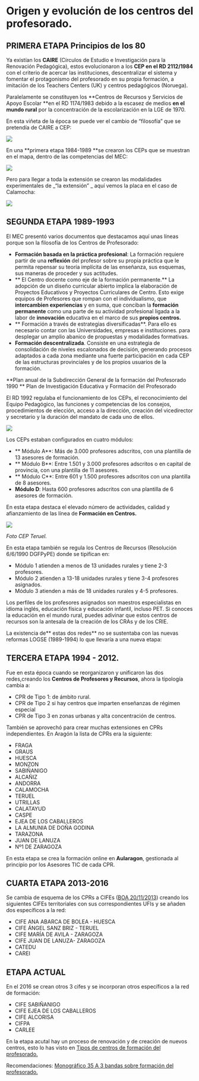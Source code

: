 # Origen y evolución de los centros del profesorado.

## PRIMERA ETAPA Principios de los 80

Ya  existían los **CAIRE** (Círculos de Estudio e Investigación para la Renovación Pedagógica), estos evolucionaron a los **CEP en el RD 2112/1984** con el criterio de acercar las instituciones, descentralizar el sistema y fomentar el protagonismo del profesorado en su propia formación, a imitación de los Teachers Centers (UK) y centros pedagógicos (Noruega).

Paralelamente se constituyen los **Centros de Recursos y Servicios de Apoyo Escolar **en el RD 1174/1983 debido a la escasez de medios **en el mundo rural** por la concentración de la escolarización en la LGE de 1970\.

En esta viñeta de la época se puede ver el cambio de “filosofía” que se pretendía de CAIRE a CEP:

![](/images/image2.png)

En una **primera etapa 1984-1989 **se crearon los CEPs que se muestran en el mapa, dentro de las competencias del MEC:

![](/images/image4.png)



Pero para llegar a toda la extensión se crearon las modalidades experimentales de _“la extensión” _ aquí vemos la placa en el caso de Calamocha:

![](/images/image3.png)

## SEGUNDA ETAPA 1989-1993

El MEC presentó varios documentos que destacamos aquí unas líneas porque son la filosofía de los Centros de Profesorado:

*   **Formación basada en la práctica profesional**: La formación requiere partir de una **reflexión** del profesor sobre su propia práctica que le permita repensar su teoría implícita de las enseñanza, sus esquemas, sus maneras de proceder y sus actitudes.
*  ** El Centro docente como eje de la formación permanente.** La adopción de un diseño curricular abierto implica la elaboración de Proyectos Educativos y Proyectos Curriculares de Centro. Esto exige equipos de Profesores que rompan con el individualismo, que **intercambien experiencias** y en suma, que conciban la **formación permanente** como una parte de su actividad profesional ligada a la labor de **innovación** educativa en el marco de sus **propios centros.**
*  ** Formación a través de estrategias diversificadas**. Para ello es necesario contar con las Universidades, empresas e instituciones. para desplegar un amplio abanico de propuestas y modalidades formativas.
*   **Formación descentralizada**. Consiste en una estrategia de consolidación de niveles escalonados de decisión, generando procesos adaptados a cada zona mediante una fuerte participación en cada CEP de las estructuras provinciales y de los propios usuarios de la formación.

**Plan anual de la Subdirección General de la formación del Profesorado 1990 ** Plan de Investigación Educativa y Formación del Profesorado


El RD 1992 regulaba el funcionamiento de los CEPs, el reconocimiento del Equipo Pedagógico, las funciones y competencias de los consejos, procedimientos de elección, acceso a la dirección, creación del vicedirector y secretario y la duración del mandato de cada uno de ellos.

![](/images/image5.png)


Los CEPs estaban configurados en cuatro módulos:

*  ** Módulo A**: Más de 3.000 profesores adscritos, con una plantilla de 13 asesores de formación.
*  ** Módulo B**: Entre 1.501 y 3.000 profesores adscritos o en capital de provincia, con una plantilla de 11 asesores.
*  ** Módulo C**: Entre 601 y 1.500 profesores adscritos con una plantilla de 8 asesores.
*   **Módulo D**: Hasta 600 profesores adscritos con una plantilla de 6 asesores de formación.

En esta etapa destaca el elevado número de actividades, calidad y afianzamiento de las línea de **Formación en Centros.**

![](/images/image7.png)

_Foto CEP Teruel._

En esta etapa también se regula los Centros de Recursos (Resolución 6/6/1990 DGFPyPE) donde se tipifican en:

*   Módulo 1 atienden a menos de 13 unidades rurales y tiene 2-3 profesores.
*   Módulo 2 atienden a 13-18 unidades rurales y tiene 3-4 profesores asignados.
*   Módulo 3 atienden a más de 18 unidades rurales y 4-5 profesores.

Los perfiles de los profesores asignados son maestros especialistas en idioma inglés, educación física y educación infantil, incluso PET. Si conoces la educación en el mundo rural, puedes adivinar que estos centros de recursos son la antesala de la creación de los CRAs y de los CRIE.

La existencia de** estas dos redes** no se sustentaba con las nuevas reformas LOGSE (1989-1994) lo que llevaría a una nueva etapa:

## TERCERA ETAPA 1994 - 2012.

Fue en esta época cuando se reorganizaron y unificaron las dos redes,creando los **Centros de Profesores y Recursos**, ahora la tipología cambia a:

*   CPR de Tipo 1: de ámbito rural.
*   CPR de Tipo 2 si hay centros que imparten enseñanzas de régimen especial
*   CPR de Tipo 3 en zonas urbanas y alta concentración de centros.

También se aprovechó para crear muchas extensiones en CPRs independientes. En Aragón la lista de CPRs era la siguiente:

*   FRAGA
*   GRAUS
*   HUESCA
*   MONZON
*   SABIÑANIGO
*   ALCAÑIZ
*   ANDORRA
*   CALAMOCHA
*   TERUEL
*   UTRILLAS
*   CALATAYUD
*   CASPE
*   EJEA DE LOS CABALLEROS
*   LA ALMUNIA DE DOÑA GODINA
*   TARAZONA
*   JUAN DE LANUZA
*   Nº1 DE ZARAGOZA

En esta etapa se crea la formación online en **Aularagon**, gestionada al principio por los Asesores TIC de cada CPR.

## CUARTA ETAPA 2013-2016
Se cambia de esquema de los CPRs a CIFEs ([BOA 20/11/2013](https://www.google.com/url?q=http://www.boa.aragon.es/cgi-bin/BRSCGI?CMD%3DVEROBJ%26MLKOB%3D766307563535&sa=D&ust=1513765383318000&usg=AFQjCNFUTFfeL3impnfuvTjXNOrMGwnmSQ))  creando los siguientes CIFEs territoriales con sus correspondientes UFIs y se añaden dos específicos a la red:

*   CIFE ANA ABARCA DE BOLEA - HUESCA
*   CIFE ÁNGEL SANZ BRIZ - TERUEL
*   CIFE MARÍA DE AVILA - ZARAGOZA
*   CIFE JUAN DE LANUZA- ZARAGOZA
*   CATEDU
*   CAREI

## ETAPA ACTUAL

En el 2016 se crean otros 3 cifes y se incorporan otros específicos a la red de formación:

*   CIFE SABIÑANIGO
*   CIFE EJEA DE LOS CABALLEROS
*   CIFE ALCORISA
*   CIFPA
*   CARLEE

En la etapa acutal hay un proceso de renovación y de creación de nuevos centros, esto lo has visto en [Tipos de centros de formación del profesorado.](/los_centros_de_formacion_del_profesorado/tipos_de_centros_de_formacion_del_profesorado.md)

Recomendaciones: [Monográfico 35 A 3 bandas sobre formación del profesorado.](https://www.google.com/url?q=http://atresbandas.ftp.catedu.es/monograficos/Numero_M35.pdf&sa=D&ust=1513765383319000&usg=AFQjCNFUNC-NsYVXoFW3U07aylJBR0oW4A)